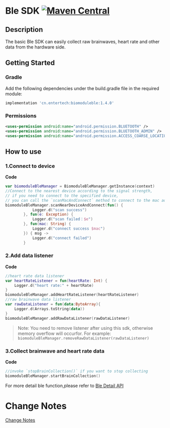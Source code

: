 # Ble SDK [![Maven Central](https://maven-badges.herokuapp.com/maven-central/cn.entertech.android/biomoduleble/badge.svg)](https://maven-badges.herokuapp.com/maven-central/cn.entertech.android/biomoduleble)

## Description

The basic Ble SDK can easily collect raw brainwaves, heart rate and other data from the hardware side.

## Getting Started

### Gradle

Add the following dependencies under the build.gradle file in the required module:

```groovy
implementation 'cn.entertech:biomoduleble:1.4.0'
```

### Permissions

```xml
<uses-permission android:name="android.permission.BLUETOOTH" />
<uses-permission android:name="android.permission.BLUETOOTH_ADMIN" />
<uses-permission android:name="android.permission.ACCESS_COARSE_LOCATION"/>
```

## How to use

### 1.Connect to device

**Code**

```kotlin
var biomoduleBleManager = BiomoduleBleManager.getInstance(context)
//Connect to the nearest device according to the signal strength, 
// if you need to connect to the specified device,
// you can call the `scanMacAndConnect` method to connect to the mac address
biomoduleBleManager.scanNearDeviceAndConnect(fun() {
            Logger.d("scan success")
        }, fun(e: Exception) {
            Logger.d("scan failed：$e")
        }, fun(mac: String) {
            Logger.d("connect success $mac")
        }) { msg ->
            Logger.d("connect failed")
        }
```

### 2.Add data listener

**Code**

```kotlin
//heart rate data listener
var heartRateListener = fun(heartRate: Int) {
    Logger.d("heart rate:" + heartRate)
}
biomoduleBleManager.addHeartRateListener(heartRateListener)
//raw brainwave data listener
var rawDataListener = fun(data:ByteArray){
    Logger.d(Arrays.toString(data))
}
biomoduleBleManager.addRawDataListener(rawDataListener)
```

> Note: You need to remove listener after using this sdk, otherwise memory overflow will occurfor. For example: `biomoduleBleManager.removeRawDataListener(rawDataListener)`

### 3.Collect brainwave and heart rate data

**Code**

```kotlin
//invoke `stopBrainCollection()` if you want to stop collecting
biomoduleBleManager.startBrainCollection()
```

For more detail ble function,please refer to [Ble Detail API](../Ble_Detail_API.md)

# Change Notes

[Change Notes](https://github.com/Entertech/Enter-Biomodule-BLE-Android-SDK/wiki/biomoduleble--%E6%9B%B4%E6%96%B0%E6%97%A5%E5%BF%97)
